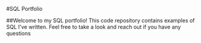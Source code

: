 #SQL Portfolio

##Welcome to my SQL portfolio! This code repository contains examples of SQL I've written. Feel free to take a look and reach out if you have any questions
